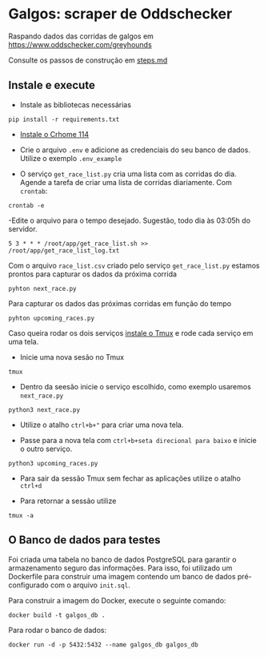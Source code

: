 # Galgos: scraper de Oddschecker
Raspando dados das corridas de galgos em https://www.oddschecker.com/greyhounds

Consulte os passos de construção em [steps.md](steps.md)


## Instale e execute

- Instale as bibliotecas necessárias
```shell
pip install -r requirements.txt
```
- [Instale o Crhome 114](https://www.edivaldobrito.com.br/en/how-to-install-google-chrome-on-ubuntu-and-derivatives/
)

- Crie o arquivo `.env` e adicione as credenciais do seu banco de dados. Utilize o exemplo `.env_example`

- O serviço `get_race_list.py` cria uma lista com as corridas do dia. Agende a tarefa de criar uma lista de corridas diariamente. Com `crontab`:
```shell
crontab -e
```
-Edite o arquivo para o tempo desejado. Sugestão, todo dia às 03:05h do servidor.

`5 3 * * * /root/app/get_race_list.sh >> /root/app/get_race_list_log.txt`   

Com o arquivo `race_list.csv` criado pelo serviço `get_race_list.py` estamos prontos para capturar os dados da próxima corrida
```shell
pyhton next_race.py
```

Para capturar os dados das próximas corridas em função do tempo
```shell
pyhton upcoming_races.py
```
Caso queira rodar os dois serviços [instale o Tmux](https://www.hostinger.com.br/tutoriais/como-usar-tmux-lista-de-comandos) e rode cada serviço em uma tela.

- Inicie uma nova sesão no Tmux
```shell
tmux
```

- Dentro da seesão inicie o serviço escolhido, como exemplo usaremos `next_race.py`
```shell
python3 next_race.py
```
- Utilize o atalho `ctrl+b+"` para criar uma nova tela.

- Passe para a nova tela com `ctrl+b+seta direcional para baixo` e inicie o outro serviço.
```shell
python3 upcoming_races.py
```

- Para sair da sessão Tmux sem fechar as aplicações utilize o atalho `ctrl+d`

- Para retornar a sessão utilize
```shell
tmux -a
```

## O Banco de dados para testes
Foi criada uma tabela no banco de dados PostgreSQL para garantir o armazenamento seguro das informações. Para isso, foi utilizado um Dockerfile para construir uma imagem contendo um banco de dados pré-configurado com o arquivo `init.sql`.

Para construir a imagem do Docker, execute o seguinte comando:

```shell
docker build -t galgos_db .
```

Para rodar o banco de dados:
```shell
docker run -d -p 5432:5432 --name galgos_db galgos_db
```
